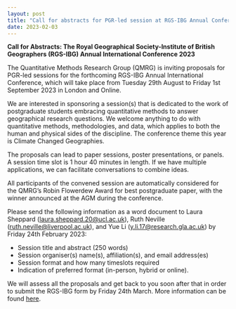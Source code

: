 ```yaml
---
layout: post
title: "Call for abstracts for PGR-led session at RGS-IBG Annual Conference"
date: 2023-02-03
---
```


**Call for Abstracts: The Royal Geographical Society-Institute of British Geographers (RGS-IBG) Annual International Conference 2023**

The Quantitative Methods Research Group (QMRG) is inviting proposals for PGR-led sessions for the forthcoming RGS-IBG Annual International Conference, which will take place from Tuesday 29th August to Friday 1st September 2023 in London and Online.
 
We are interested in sponsoring a session(s) that is dedicated to the work of postgraduate students embracing quantitative methods to answer geographical research questions. We welcome anything to do with quantitative methods, methodologies, and data, which applies to both the human and physical sides of the discipline. The conference theme this year is Climate Changed Geographies.
 
The proposals can lead to paper sessions, poster presentations, or panels. A session time slot is 1 hour 40 minutes in length. If we have multiple applications, we can facilitate conversations to combine ideas.
 
All participants of the convened session are automatically considered for the QMRG’s Robin Flowerdew Award for best postgraduate paper, with the winner announced at the AGM during the conference.
 
Please send the following information as a word document to Laura Sheppard (laura.sheppard.20@ucl.ac.uk), Ruth Neville (ruth.neville@liverpool.ac.uk), and Yue Li (y.li.17@research.gla.ac.uk) by Friday 24th February 2023:
- Session title and abstract (250 words)
- Session organiser(s) name(s), affiliation(s), and email address(es)
- Session format and how many timeslots required
- Indication of preferred format (in-person, hybrid or online).
 
We will assess all the proposals and get back to you soon after that in order to submit the RGS-IBG form by Friday 24th March. More information can be found [here](https://www.rgs.org/research/annual-international-conference/call/guidance-for-session-organisers/). 
